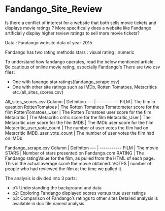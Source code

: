 # Fandango_Site_Review
Is there a conflict of interest for a website that both sells movie tickets     and displays movie ratings ?       More specifically does a website like Fandango artificially display higher      review ratings to sell more movie tickets?

Data : Fandango website data of year 2015

Fandango has two rating methods 
stars : visual
rating : numeric


To understand how fandango operates, read the below mentioned article.
Be cautious of online movie rating, especially Fandango's
There are two csv files:
-	One with fanango star ratings(fandango_scrape.csv)
-	One with other site ratings such as IMDb, Rotten Tomatoes, Metacritics etc.(all_sites_scores.csv)


All_sites_scores.csv
Column | Definition
   --- | -----------
FILM | The film in question
RottenTomatoes | The Rotten Tomatoes Tomatometer score  for the film
RottenTomatoes_User | The Rotten Tomatoes user score for the film
Metacritic | The Metacritic critic score for the film
Metacritic_User | The Metacritic user score for the film
IMDB | The IMDb user score for the film
Metacritic_user_vote_count | The number of user votes the film had on Metacritic
IMDB_user_vote_count | The number of user votes the film had on IMDb

Fandango_scrape.csv
Column | Definiton
--- | -----------
FILM | The movie
STARS | Number of stars presented on Fandango.com
RATING |  The Fandango ratingValue for the film, as pulled from the HTML of each page. This is the actual average score the movie obtained.
VOTES |  number of people who had reviewed the film at the time we pulled it.

The analysis is divided into 3 parts: 
-	p1: Understanding the background and data
-	p2: Exploring Fandango displayed scores versus true user ratings
-	p3: Comparison of Fandango’s ratings to other sites
Detailed analysis is available in doc file named analysis.

